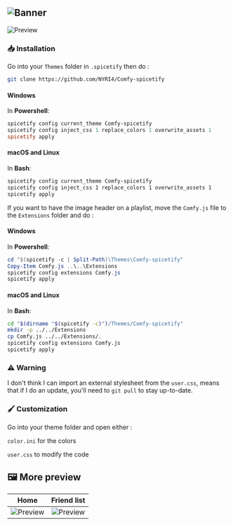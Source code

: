 ![Banner](https://nyri4.github.io/Comfy-spicetify/assets/banner.png)
--- 

![Preview](https://nyri4.github.io/Comfy-spicetify/assets/preview.png)

### 📥 Installation

Go into your `Themes` folder in `.spicetify` then do :
```sh
git clone https://github.com/NYRI4/Comfy-spicetify
```

#### Windows
In **Powershell**:
```powershell
spicetify config current_theme Comfy-spicetify
spicetify config inject_css 1 replace_colors 1 overwrite_assets 1
spicetify apply
```

#### macOS and Linux
In **Bash**:
```bash
spicetify config current_theme Comfy-spicetify
spicetify config inject_css 1 replace_colors 1 overwrite_assets 1
spicetify apply
```

If you want to have the image header on a playlist, move the `Comfy.js` file to the `Extensions` folder and do :

#### Windows
In **Powershell**:
```powershell
cd "$(spicetify -c | Split-Path)\Themes\Comfy-spicetify"
Copy-Item Comfy.js ..\..\Extensions
spicetify config extensions Comfy.js
spicetify apply
```

#### macOS and Linux
In **Bash**:
```bash
cd "$(dirname "$(spicetify -c)")/Themes/Comfy-spicetify"
mkdir -p ../../Extensions
cp Comfy.js ../../Extensions/.
spicetify config extensions Comfy.js
spicetify apply
```

### ⚠️️ Warning
I don't think I can import an external stylesheet from the `user.css`, means that if I do an update, you'll need to `git pull` to stay up-to-date.

### 🖌️ Customization
Go into your theme folder and open either :

`color.ini` for the colors

`user.css` to modify the code

## 🖼️ More preview
| Home | Friend list
| :---------: | :---------: |
| ![Preview](https://nyri4.github.io/Comfy-spicetify/assets/home.png)  | ![Preview](https://nyri4.github.io/Comfy-spicetify/assets/friend-list.png)  |
